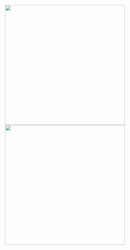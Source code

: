 
[<img align="left" width="390" alt="" src="https://metrics.lecoq.io/NomaDiix?template=classic&base=header%2C%20activity%2C%20community%2C%20repositories%2C%20metadata&base.indepth=false&base.hireable=false&base.skip=false&config.timezone=America%2FAraguaina">](#)
[<img align="left" width="390" alt="" src="https://metrics.lecoq.io/NomaDiix?template=classic&base.header=0&base.activity=0&base.community=0&base.repositories=0&base.metadata=0&languages=1&followup=1&base=header%2C%20activity%2C%20community%2C%20repositories%2C%20metadata&base.indepth=false&base.hireable=false&base.skip=false&languages=false&languages.limit=8&languages.threshold=0%25&languages.other=false&languages.colors=github&languages.sections=most-used&languages.indepth=false&languages.analysis.timeout=15&languages.analysis.timeout.repositories=7.5&languages.categories=markup%2C%20programming&languages.recent.categories=markup%2C%20programming&languages.recent.load=300&languages.recent.days=14&followup=false&followup.sections=repositories&followup.indepth=false&followup.archived=true&config.timezone=America%2FAraguaina">](#)
